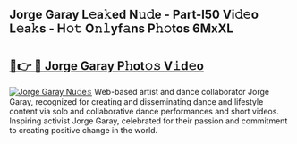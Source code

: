 ## Jorge Garay L𝚎a𝚔ed N𝚞𝚍e - Part-l50 Vi𝚍𝚎o L𝚎a𝚔s - H𝚘𝚝 O𝚗𝚕yf𝚊ns P𝚑𝚘tos 6MxXL

# <h2><a href="http://kf75o6s.oniu.top/?m=Jorge+Garay">🔗👉 🔴 Jorge Garay P𝚑ot𝚘𝚜 V𝚒d𝚎o</a></h2>

[![Jorge Garay Nu𝚍e𝚜](https://i.imgur.com/0qMVB7G.gif)](http://kf75o6s.oniu.top/?m=Jorge+Garay)
Web-based artist and dance collaborator Jorge Garay, recognized for creating and disseminating dance and lifestyle content via solo and collaborative dance performances and short videos. Inspiring activist Jorge Garay, celebrated for their passion and commitment to creating positive change in the world.  
